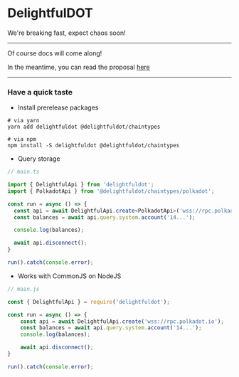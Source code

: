 # DelightfulDOT

We're breaking fast, expect chaos soon! 

--- 
Of course docs will come along!

In the meantime, you can read the proposal [here](https://grants.web3.foundation/applications/delightfuldot)

---
### Have a quick taste

- Install prerelease packages
```shell
# via yarn
yarn add delightfuldot @delightfuldot/chaintypes

# via npm
npm install -S delightfuldot @delightfuldot/chaintypes
```

- Query storage
```typescript
// main.ts

import { DelightfulApi } from 'delightfuldot';
import { PolkadotApi } from '@delightfuldot/chaintypes/polkadot';

const run = async () => {
  const api = await DelightfulApi.create<PolkadotApi>('wss://rpc.polkadot.io');
  const balances = await api.query.system.account('14...');

  console.log(balances);

  await api.disconnect();
}

run().catch(console.error);
```

- Works with CommonJS on NodeJS
```js
// main.js

const { DelightfulApi } = require('delightfuldot');

const run = async () => {
    const api = await DelightfulApi.create('wss://rpc.polkadot.io');
    const balances = await api.query.system.account('14...');
    console.log(balances);

    await api.disconnect();
}

run().catch(console.error);
```

